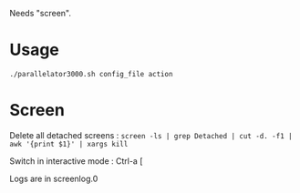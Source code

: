 Needs "screen".

# Usage
`./parallelator3000.sh config_file action`

# Screen
Delete all detached screens :
`screen -ls | grep Detached | cut -d. -f1 | awk '{print $1}' | xargs kill`

Switch in interactive mode : Ctrl-a [ 

Logs are in screenlog.0
